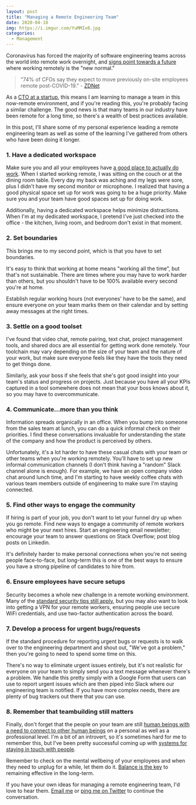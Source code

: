 ```yaml
---
layout: post
title: "Managing a Remote Engineering Team"
date: 2020-04-18
img: https://i.imgur.com/YuMMIx0.jpg
categories: 
  - Management
---
```


Coronavirus has forced the majority of software engineering teams across the world into remote work overnight, 
and [signs point towards a future](https://www.zdnet.com/article/cfos-looking-to-make-remote-work-telecommuting-more-permanent-following-covid-19-says-gartner-survey/) where working remotely is the "new normal."

> "74% of CFOs say they expect to move previously on-site employees remote post-COVID-19." - [ZDNet](https://www.zdnet.com/article/cfos-looking-to-make-remote-work-telecommuting-more-permanent-following-covid-19-says-gartner-survey/)

As a [CTO at a startup](/posts/roles-of-startup-cto), this means I am learning to manage a team in this now-remote environment, 
and if you're reading this, you're probably facing a similar challenge. The good news is that many teams in our industry
have been remote for a long time, so there's a wealth of best practices available.

In this post, I'll share some of my personal experience leading a remote engineering team as well as some of the
learning I've gathered from others who have been doing it longer.

### 1. Have a dedicated workspace

Make sure you and all your employees have [a good place to actually do work](https://zapier.com/learn/remote-work/remote-office-photos/). 
When I started working remote, I was sitting on the couch or at the dining room table. Every day my back was aching and 
my legs were sore, plus I didn't have my second monitor or microphone. I realized that having a good physical space set up for work was going to be a huge priority. Make sure you and your team have good spaces set up for doing work.

Additionally, having a dedicated workspace helps minimize distractions. When I'm at my dedicated workspace, I pretend I've
just checked into the office - the kitchen, living room, and bedroom don't exist in that moment.

### 2. Set boundaries

This brings me to my second point, which is that you have to set boundaries.

It's easy to think that working at home means "working all the time", but that's not sustainable. There are times
where you may have to work harder than others, but you shouldn't have to be 100% available every second you're at home.

Establish regular working hours (not everyones' have to be the same), and ensure everyone on your team marks them on their calendar and 
by setting away messages at the right times.

### 3. Settle on a good toolset

I've found that video chat, remote pairing, text chat, project management tools, and shared docs are all essential for getting work done remotely. Your
toolchain may vary depending on the size of your team and the nature of your work, but make sure everyone feels like they have the 
tools they need to get things done.

Similarly, ask your boss if she feels that she's got good insight into your team's status and progress on projects. Just because you have all
your KPIs captured in a tool somewhere does not mean that your boss knows about it, so you may have to overcommunicate.

### 4. Communicate...more than you think

Information spreads organically in an office. When you bump into someone from the sales team at lunch, you can do a quick informal check
on their priorities. I find these conversations invaluable for understanding the state of the company and how the product is perceived by others.

Unfortunately, it's a lot harder to have these casual chats with your team or other teams when you're working remotely. You'll have
to set up new informal communication channels (I don't think having a "random" Slack channel alone is enough). For example, we have
an open company video chat around lunch time, and I'm starting to have weekly coffee chats with various team members outside of
engineering to make sure I'm staying connected.

### 5. Find other ways to engage the community

If hiring is part of your job, you don't want to let your funnel dry up when you go remote. Find new ways to engage a community of
remote workers who might be your next hires. Start an engineering email newsletter; encourage your team to answer questions on Stack Overflow; post blog posts 
on Linkedin.

It's definitely harder to make personal connections when you're not seeing people face-to-face, but long-term this is one of the 
best ways to ensure you have a strong pipeline of candidates to hire from.

### 6. Ensure employees have secure setups

Security becomes a whole new challenge in a remote working environment. Many of the [standard security tips still apply](/posts/security-tips-startups),
but you may also want to look into getting a VPN for your remote workers, ensuring people use secure WiFi credentials, and use
two-factor authentication across the board.

### 7. Develop a process for urgent bugs/requests

If the standard procedure for reporting urgent bugs or requests is to walk over to the engineering department and shout out, "We've got a problem,"
then you're going to need to spend some time on this.

There's no way to eliminate urgent issues entirely, but it's not realistic for everyone on your team to simply send you a text message
whenever there's a problem. We handle this pretty simply with a Google Form that users can use to report urgent issues which are 
then piped into Slack where our engineering team is notified. If you have more complex needs, there are plenty of bug
trackers out there that you can use.

### 8. Remember that teambuilding still matters 

Finally, don't forget that the people on your team are still [human beings with a need to connect to other human beings](https://www.theodysseyonline.com/why-do-we-need-human-connection) 
on a personal as well as a professional level. I'm a bit of an introvert, so it's sometimes hard for me to remember this, but
I've been pretty successful coming up with [systems for staying in touch with people](/posts/the-key-to-networking-keeping-in-touch).

Remember to check on the mental wellbeing of your employees and when they need to unplug for a while, let them do it. [Balance is the 
key](/posts/working-hours) to remaining effective in the long-term.

If you have your own ideas for managing a remote engineering team, I'd love to hear them.
[Email me](mailto:khughes.me@gmail.com) or [ping me on Twitter](https://twitter.com/karllhughes) to 
continue the conversation.
